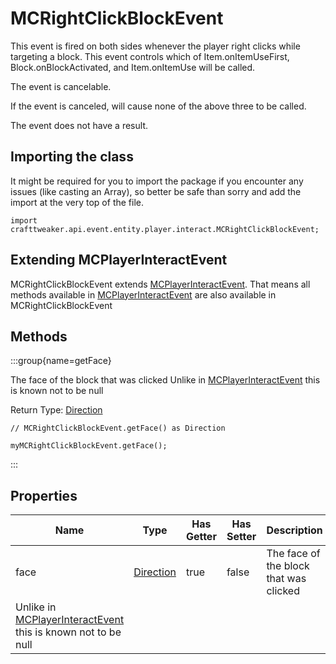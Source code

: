 # MCRightClickBlockEvent

This event is fired on both sides whenever the player right clicks while targeting a block.
 This event controls which of Item.onItemUseFirst, Block.onBlockActivated, and Item.onItemUse will be called.

The event is cancelable.

If the event is canceled, will cause none of the above three to be called.

The event does not have a result.



## Importing the class

It might be required for you to import the package if you encounter any issues (like casting an Array), so better be safe than sorry and add the import at the very top of the file.
```zenscript
import crafttweaker.api.event.entity.player.interact.MCRightClickBlockEvent;
```


## Extending MCPlayerInteractEvent

MCRightClickBlockEvent extends [MCPlayerInteractEvent](/vanilla/api/event/entity/player/interact/MCPlayerInteractEvent). That means all methods available in [MCPlayerInteractEvent](/vanilla/api/event/entity/player/interact/MCPlayerInteractEvent) are also available in MCRightClickBlockEvent

## Methods

:::group{name=getFace}

The face of the block that was clicked
 Unlike in [MCPlayerInteractEvent](/vanilla/api/event/entity/player/interact/MCPlayerInteractEvent) this is known not to be null

Return Type: [Direction](/vanilla/api/util/Direction)

```zenscript
// MCRightClickBlockEvent.getFace() as Direction

myMCRightClickBlockEvent.getFace();
```

:::


## Properties

| Name | Type | Has Getter | Has Setter | Description |
|------|------|------------|------------|-------------|
| face | [Direction](/vanilla/api/util/Direction) | true | false | The face of the block that was clicked
 Unlike in [MCPlayerInteractEvent](/vanilla/api/event/entity/player/interact/MCPlayerInteractEvent) this is known not to be null |

